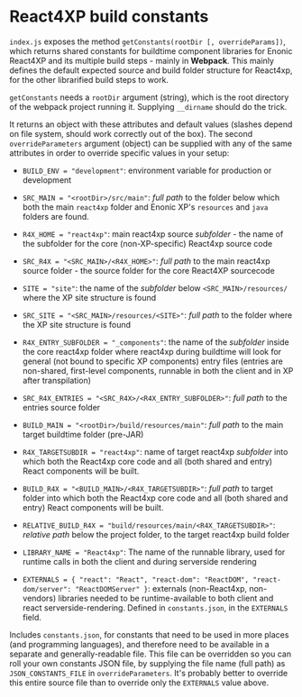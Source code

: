 # React4XP build constants

`index.js` exposes the method `getConstants(rootDir [, overrideParams])`, which returns shared constants for buildtime component libraries for Enonic React4XP and its multiple build steps - mainly in **Webpack**. This mainly defines the default expected source and build folder structure for React4xp, for the other librarified build steps to work.

`getConstants` needs a `rootDir` argument (string), which is the root directory of the webpack project running it. Supplying `__dirname` should do the trick.

It returns an object with these attributes and default values (slashes depend on file system, should work correctly out of the box). The second `overrideParameters` argument (object) can be supplied with any of the same attributes in order to override specific values in your setup:
 
  - `BUILD_ENV = "development"`: environment variable for production or development
  
  - `SRC_MAIN = "<rootDir>/src/main"`: _full path_ to the folder below which both the main `react4xp` folder and Enonic XP's `resources` and `java` folders are found. 
  
  - `R4X_HOME = "react4xp"`: main react4xp source _subfolder_ - the name of the subfolder for the core (non-XP-specific) React4xp source code
  - `SRC_R4X = "<SRC_MAIN>/<R4X_HOME>"`: _full path_ to the main react4xp source folder - the source folder for the core  React4XP sourcecode 
  
  - `SITE = "site"`: the name of the _subfolder_ below `<SRC_MAIN>/resources/` where the XP site structure is found
  - `SRC_SITE = "<SRC_MAIN>/resources/<SITE>"`: _full path_ to the folder where the XP site structure is found
  
  - `R4X_ENTRY_SUBFOLDER = "_components"`: the name of the _subfolder_ inside the core react4xp folder where react4xp during buildtime will look for general (not bound to specific XP components) entry files (entries are non-shared, first-level components, runnable in both the client and in XP after transpilation)
  - `SRC_R4X_ENTRIES = "<SRC_R4X>/<R4X_ENTRY_SUBFOLDER>"`: _full path_ to the entries source folder
  
  - `BUILD_MAIN = "<rootDir>/build/resources/main"`: _full path_ to the main target buildtime folder (pre-JAR)
  
  - `R4X_TARGETSUBDIR = "react4xp"`: name of target react4xp _subfolder_ into which both the React4xp core code and all (both shared and entry) React components will be built. 
  - `BUILD_R4X = "<BUILD_MAIN>/<R4X_TARGETSUBDIR>"`: _full path_ to target folder into which both the React4xp core code and all (both shared and entry) React components will be built. 
  - `RELATIVE_BUILD_R4X = "build/resources/main/<R4X_TARGETSUBDIR>"`: _relative path_ below the project folder, to the target react4xp build folder
  
  - `LIBRARY_NAME = "React4xp"`: The name of the runnable library, used for runtime calls in both the client and during serverside rendering 
  
  - `EXTERNALS = { "react": "React", "react-dom": "ReactDOM", "react-dom/server": "ReactDOMServer" }`: externals (non-React4xp, non-vendors) libraries needed to be runtime-available to both client and react serverside-rendering. Defined in `constants.json`, in the `EXTERNALS` field.  

Includes `constants.json`, for constants that need to be used in more places (and programming languages), and therefore need to be available in a separate and generally-readable file. This file can be overridden so you can roll your own constants JSON file, by supplying the file name (full path) as `JSON_CONSTANTS_FILE` in `overrideParameters`. It's probably better to override this entire source file than to override only the `EXTERNALS` value above.
